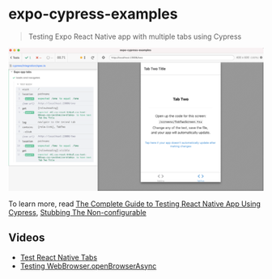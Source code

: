 # expo-cypress-examples
> Testing Expo React Native app with multiple tabs using Cypress

![Tabs test](./images/tabs.png)

To learn more, read [The Complete Guide to Testing React Native App Using Cypress](https://glebbahmutov.com/blog/testing-react-native-app-using-cypress/), [Stubbing The Non-configurable](https://glebbahmutov.com/blog/stubbing-the-non-configurable/)

## Videos

- [Test React Native Tabs](https://youtu.be/y4Z5ywhd85s)
- [Testing WebBrowser.openBrowserAsync](https://youtu.be/MFGQB0nQ2J0)
